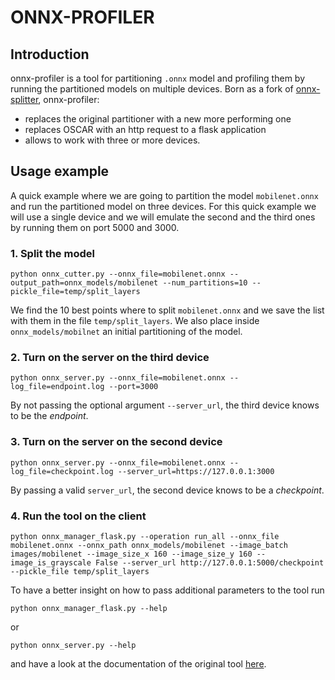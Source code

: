 # **ONNX-PROFILER**
## **Introduction**
onnx-profiler is a tool for partitioning `.onnx` model and profiling them by running the partitioned models on multiple devices. Born as a fork of [onnx-splitter](https://github.com/thestarivore/onnx-splitter), onnx-profiler:
- replaces the original partitioner with a new more performing one
- replaces OSCAR with an http request to a flask application
- allows to work with three or more devices.
## **Usage example**
A quick example where we are going to partition the model `mobilenet.onnx` and run the partitioned model on three devices. For this quick example we will use a single device and we will emulate the second and the third ones by running them on port 5000 and 3000. 
### **1. Split the model**
```
python onnx_cutter.py --onnx_file=mobilenet.onnx --output_path=onnx_models/mobilenet --num_partitions=10 --pickle_file=temp/split_layers
```
We find the 10 best points where to split `mobilenet.onnx` and we save the list with them in the file `temp/split_layers`. We also place inside `onnx_models/mobilnet` an initial partitioning of the model.
### **2. Turn on the server on the third device**
```
python onnx_server.py --onnx_file=mobilenet.onnx --log_file=endpoint.log --port=3000
```
By not passing the optional argument `--server_url`, the third device knows to be the *endpoint*.

### **3. Turn on the server on the second device**
```
python onnx_server.py --onnx_file=mobilenet.onnx --log_file=checkpoint.log --server_url=https://127.0.0.1:3000
```
By passing a valid `server_url`, the second device knows to be a *checkpoint*.

### **4. Run the tool on the client**
```
python onnx_manager_flask.py --operation run_all --onnx_file mobilenet.onnx --onnx_path onnx_models/mobilenet --image_batch images/mobilenet --image_size_x 160 --image_size_y 160 --image_is_grayscale False --server_url http://127.0.0.1:5000/checkpoint --pickle_file temp/split_layers
```
To have a better insight on how to pass additional parameters to the tool run 
```
python onnx_manager_flask.py --help
```
or 
```
python onnx_server.py --help
```
and have a look at the documentation of the original tool [here](https://github.com/thestarivore/onnx-splitter).
